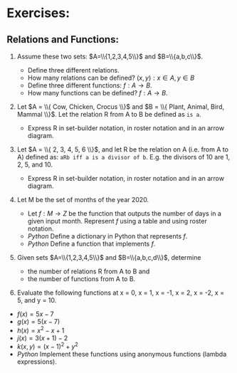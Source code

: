 # Exercises:

## Relations and Functions:

1. Assume these two sets: $A=\\{1,2,3,4,5\\}$ and $B=\\{a,b,c\\}$. 
    - Define three different relations.
    - How many relations can be defined? $(x,y): x \in A, y \in B$
    - Define three different functions: $f: A \rightarrow B$.
    - How many functions can be defined? $f: A \rightarrow B$.
2. Let $A = \\{ Cow, Chicken, Crocus \\}$ and $B = \\{ Plant, Animal, Bird, Mammal \\}$.  Let the relation R from A to B be defined as `is a`.
    - Express R in set-builder notation, in roster notation and in an arrow diagram.
3. Let $A = \\{ 2, 3, 4, 5, 6 \\}$, and let R be the relation on A (i.e. from A to A) defined as: `aRb iff a is a divisor of b`.  E.g. the divisors of 10 are 1, 2, 5, and 10.
    - Express R in set-builder notation, in roster notation and in an arrow diagram.
4. Let M be the set of months of the year 2020.
    - Let $f: M \rightarrow Z$ be the function that outputs the number of days in a given input month.  Represent $f$ using a table and using roster notation. 
    - *Python* Define a dictionary in Python that represents $f$.
    - *Python* Define a function that implements $f$. 
5. Given sets $A=\\{1,2,3,4,5\\}$ and $B=\\{a,b,c,d\\}$, determine  
    - the number of relations R from A to B and 
    - the number of functions from A to B.

6. Evaluate the following functions at x = 0, x = 1, x = -1, x = 2, x = -2, x = 5, and y = 10.
- $f(x) = 5x - 7$
- $g(x) = 5(x-7)$
- $h(x) = {x^2} - x + 1$
- $j(x) = 3(x+1) - 2$
- $k(x,y) = {(x-1)^2} + {y^2}$
- *Python* Implement these functions using anonymous functions (lambda expressions).




